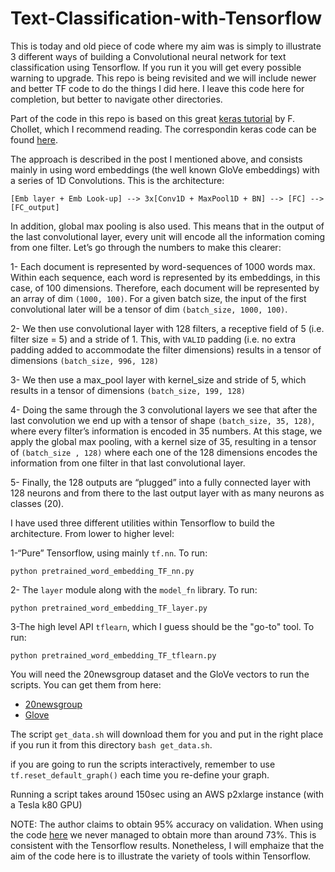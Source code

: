 # Text-Classification-with-Tensorflow

This is today and old piece of code where my aim was is simply to illustrate 3
different ways of building a Convolutional neural network for text
classification using Tensorflow. If you run it you will get every possible
warning to upgrade. This repo is being revisited and we will include newer and
better TF code to do the things I did here. I leave this code here for
completion, but better to navigate other directories.

Part of the code in this repo is based on this great [keras tutorial](https://blog.keras.io/using-pre-trained-word-embeddings-in-a-keras-model.html) by F. Chollet, which I recommend reading. The correspondin keras code can be found [here](https://github.com/fchollet/keras/blob/master/examples/pretrained_word_embeddings.py).

The approach is described in the post I mentioned above, and consists mainly in using word embeddings (the well known GloVe embeddings) with a series of 1D Convolutions. This is the architecture:

`[Emb layer + Emb Look-up] --> 3x[Conv1D + MaxPool1D + BN] --> [FC] --> [FC_output]`

In addition, global max pooling is also used. This means that in the output of the last convolutional layer, every unit will encode all the information coming from one filter. Let’s go through the numbers to make this clearer:

1- Each document is represented by word-sequences of 1000 words max. Within each sequence, each word is represented by its embeddings, in this case, of 100 dimensions. Therefore, each document will be represented by an array of dim `(1000, 100)`. For a given batch size, the input of the first convolutional later will be a tensor of dim `(batch_size, 1000, 100)`.

2- We then use  convolutional layer with 128 filters, a receptive field of 5 (i.e. filter size = 5) and a stride of 1. This, with `VALID` padding (i.e. no extra padding added to accommodate the filter dimensions) results in a tensor of dimensions `(batch_size, 996, 128)`

3- We then use a max_pool layer with kernel_size and stride of 5, which results in a tensor of dimensions `(batch_size, 199, 128)`

4- Doing the same through the 3 convolutional layers we see that after the last convolution we end up with a tensor of shape `(batch_size, 35, 128)`, where every filter’s information is encoded in 35 numbers. At this stage, we apply the global max pooling, with a kernel size of 35, resulting in a tensor of `(batch_size , 128)`  where each one of the 128 dimensions encodes the information from one filter in that last convolutional layer.

5- Finally, the 128 outputs are “plugged” into a fully connected layer with 128 neurons and from there to the last output layer with as many neurons as classes (20).

I have used three different utilities within Tensorflow to build the architecture. From lower to higher level:

1-“Pure” Tensorflow, using mainly `tf.nn`. To run:

`python pretrained_word_embedding_TF_nn.py`

2- The `layer` module along with the `model_fn` library. To run:

`python pretrained_word_embedding_TF_layer.py`

3-The high level API `tflearn`, which I guess should be the "go-to" tool. To run:

`python pretrained_word_embedding_TF_tflearn.py`

You will need the 20newsgroup dataset and the GloVe vectors to run the scripts. You can get them from here:
* [20newsgroup](http://www.cs.cmu.edu/afs/cs.cmu.edu/project/theo-20/www/data/news20.html)
* [Glove](https://nlp.stanford.edu/projects/glove/)

The script `get_data.sh` will download them for you and put in the right place if you run it from
 this directory `bash get_data.sh`.

if you are going to run the scripts interactively, remember to use `tf.reset_default_graph()` each time you re-define your graph.

Running a script takes around 150sec using an AWS p2xlarge instance (with a Tesla k80 GPU)

NOTE: The author claims to obtain 95% accuracy on validation. When using the code [here](https://github.com/fchollet/keras/blob/master/examples/pretrained_word_embeddings.py) we never managed to obtain more than around 73%. This is consistent with the Tensorflow results. Nonetheless, I will emphaize that the aim of the code here is to illustrate the variety of tools within Tensorflow.


